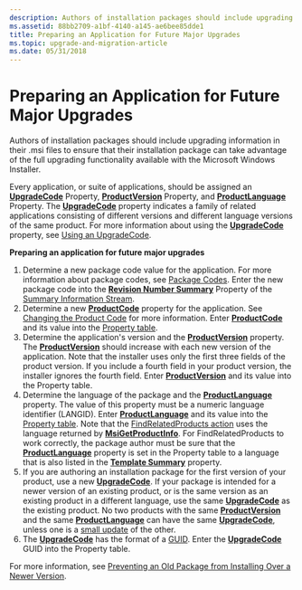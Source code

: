 ```yaml
---
description: Authors of installation packages should include upgrading information in their .msi files to ensure that their installation package can take advantage of the full upgrading functionality available with the Microsoft Windows Installer.
ms.assetid: 88bb2709-a1bf-4140-a145-ae6bee85dde1
title: Preparing an Application for Future Major Upgrades
ms.topic: upgrade-and-migration-article
ms.date: 05/31/2018
---
```


# Preparing an Application for Future Major Upgrades

Authors of installation packages should include upgrading information in their .msi files to ensure that their installation package can take advantage of the full upgrading functionality available with the Microsoft Windows Installer.

Every application, or suite of applications, should be assigned an [**UpgradeCode**](upgradecode.md) Property, [**ProductVersion**](productversion.md) Property, and [**ProductLanguage**](productlanguage.md) Property. The [**UpgradeCode**](upgradecode.md) property indicates a family of related applications consisting of different versions and different language versions of the same product. For more information about using the [**UpgradeCode**](upgradecode.md) property, see [Using an UpgradeCode](using-an-upgradecode.md).

**Preparing an application for future major upgrades**

1.  Determine a new package code value for the application. For more information about package codes, see [Package Codes](package-codes.md). Enter the new package code into the [**Revision Number Summary**](revision-number-summary.md) Property of the [Summary Information Stream](summary-information-stream.md).
2.  Determine a new [**ProductCode**](productcode.md) property for the application. See [Changing the Product Code](changing-the-product-code.md) for more information. Enter [**ProductCode**](productcode.md) and its value into the [Property table](property-table.md).
3.  Determine the application's version and the [**ProductVersion**](productversion.md) property. The [**ProductVersion**](productversion.md) should increase with each new version of the application. Note that the installer uses only the first three fields of the product version. If you include a fourth field in your product version, the installer ignores the fourth field. Enter [**ProductVersion**](productversion.md) and its value into the Property table.
4.  Determine the language of the package and the [**ProductLanguage**](productlanguage.md) property. The value of this property must be a numeric language identifier (LANGID). Enter [**ProductLanguage**](productlanguage.md) and its value into the [Property table](property-table.md). Note that the [FindRelatedProducts action](findrelatedproducts-action.md) uses the language returned by [**MsiGetProductInfo**](/windows/desktop/api/Msi/nf-msi-msigetproductinfoa). For FindRelatedProducts to work correctly, the package author must be sure that the [**ProductLanguage**](productlanguage.md) property is set in the Property table to a language that is also listed in the [**Template Summary**](template-summary.md) property.
5.  If you are authoring an installation package for the first version of your product, use a new [**UpgradeCode**](upgradecode.md). If your package is intended for a newer version of an existing product, or is the same version as an existing product in a different language, use the same [**UpgradeCode**](upgradecode.md) as the existing product. No two products with the same [**ProductVersion**](productversion.md) and the same [**ProductLanguage**](productlanguage.md) can have the same [**UpgradeCode**](upgradecode.md), unless one is a [small update](small-updates.md) of the other.
6.  The [**UpgradeCode**](upgradecode.md) has the format of a [GUID](guid.md). Enter the [**UpgradeCode**](upgradecode.md) GUID into the Property table.

For more information, see [Preventing an Old Package from Installing Over a Newer Version](preventing-an-old-package-from-installing-over-a-newer-version.md).

 

 



